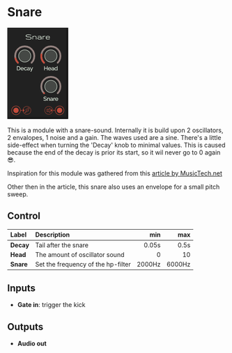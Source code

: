 # Snare

![Snare](../images/snare.png)

This is a module with a snare-sound. Internally it is build upon 2 oscillators, 2 envalopes, 1 noise and a gain. The
waves used are a sine. There's a little side-effect when turning the 'Decay' knob to minimal values. This is caused
because the end of the decay is prior its start, so it wil never go to 0 again 😎.

Inspiration for this module was gathered from this
[article by MusicTech.net](https://www.musictech.net/tutorials/modular-eurorack-snare-tutorial/)

Other then in the article, this snare also uses an envelope for a small pitch sweep.

## Control

| Label | Description | min | max |
| :----- | :----------- | --: | --: |
| **Decay** | Tail after the snare | 0.05s | 0.5s |
| **Head** | The amount of oscillator sound | 0 | 10 |
| **Snare** | Set the frequency of the hp-filter | 2000Hz | 6000Hz |

## Inputs

* **Gate in**: trigger the kick

## Outputs

* **Audio out**
